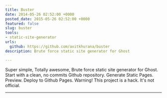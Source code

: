 ```yaml
---
title: Buster
date: 2014-05-26 02:52:00 +0000
posted_date: 2015-05-26 02:52:00 +0000
featured: false
slug: buster
tools:
- static-site-generator
urls:
  github: https://github.com/axitkhurana/buster
description: Brute force static site generator for Ghost

---
```

Super simple, Totally awesome, Brute force static site generator for Ghost. Start with a clean, no commits Github repository.
Generate Static Pages. Preview. Deploy to Github Pages. Warning! This project is a hack. It's not official.




---
